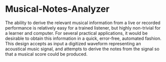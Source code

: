 # Musical-Notes-Analyzer

The ability to derive the relevant musical information from a live or recorded performance is relatively easy for a trained listener, but highly non-trivial for a learner and computer. For several practical applications, it would be desirable to obtain this information in a quick, error-free, automated fashion. This design accepts as input a digitized waveform representing an acoustical music signal, and attempts to derive the notes from the signal so that a musical score could be produced.
